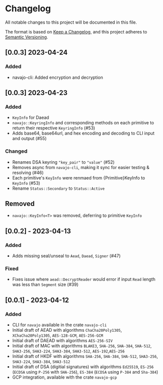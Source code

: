 # Changelog

All notable changes to this project will be documented in this file.

The format is based on [Keep a Changelog](https://keepachangelog.com/en/1.0.0/),
and this project adheres to [Semantic Versioning](https://semver.org/spec/v2.0.0.html).

## [0.0.3] 2023-04-24

### Added

-   navajo-cli: Added encryption and decryption

## [0.0.3] 2023-04-23

### Added

-   `KeyInfo` for Daead
-   `navajo::KeyringInfo` and corresponding methods on each primitive to return their respective `KeyringInfo` (#53)
-   Adds base64, base64url, and hex encoding and decoding to CLI input and output (#55)

### Changed

-   Renames DSA keyring `"key_pair"` to `"value"` (#52)
-   Removes async from `navajo-cli`, making it sync for easier testing & resolving (#46)
-   Each primitive's `KeyInfo` were renmaed from {Primitive}KeyInfo to `KeyInfo` (#53)
-   Rename `Status::Secondary` to `Status::Active`

## Removed

-   `navajo::KeyInfo<T>` was removed, deferring to primitive `KeyInfo`

## [0.0.2] - 2023-04-13

### Added

-   Adds missing seal/unseal to `Aead`, `Daead`, `Signer` (#47)

### Fixed

-   Fixes issue where `aead::DecryptReader` would error if input `Read` length was less than `Segment` size (#39)

## [0.0.1] - 2023-04-12

### Added

-   CLI for `navajo` available in the crate `navajo-cli`
-   Initial draft of AEAD with algorithms `ChaCha20Poly1305`, `XChaCha20Poly1305`, `AES-128-GCM`, `AES-256-GCM`
-   Initial draft of DAEAD with algorithms `AES-256-SIV`
-   Initial draft of MAC with algorithms `BLAKE3`, `SHA-256`, `SHA-384`, `SHA-512`, `SHA3-256`, `SHA3-224`, `SHA3-384`, `SHA3-512`, `AES-192`,`AES-256`
-   Initial draft of HKDF with algorithms `SHA-256`, `SHA-384`, `SHA-512`, `SHA3-256`, `SHA3-224`, `SHA3-384`, `SHA3-512`
-   Initial draft of DSA (digitial signatures) with algorithms `Ed25519`, `ES-256` (`ECDSA` using `P-256` with `SHA-256`), `ES-384` (`ECDSA` using `P-384` and `Sha-384`)
-   GCP integration, available with the crate `navajo-gcp`
